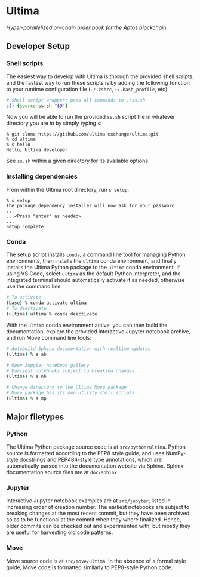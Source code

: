 # Ultima

*Hyper-parallelized on-chain order book for the Aptos blockchain*

## Developer Setup

### Shell scripts

The easiest way to develop with Ultima is through the provided shell scripts, and the fastest way to run these scripts is by adding the following function to your runtime configuration file (``~/.zshrc``, ``~/.bash_profile``, etc):

```zsh
# Shell script wrapper: pass all commands to ./ss.sh
s() {source ss.sh "$@"}
```

Now you will be able to run the provided ``ss.sh`` script file in whatever directory you are in by simply typing ``s``:

```
% git clone https://github.com/ultima-exchange/ultima.git
% cd ultima
% s hello
Hello, Ultima developer
```

See ``ss.sh`` within a given directory for its available options

### Installing dependencies

From within the Ultima root directory, run ``s setup``:

```
% s setup
The package dependency installer will now ask for your password
...
...<Press "enter" as needed>
...
Setup complete
```

### Conda

The setup script installs ``conda``, a command line tool for managing Python environments, then installs the ``ultima`` conda environment, and finally installs the Ultima Python package to the ``ultima`` conda environment.
If using VS Code, select ``ultima`` as the default Python interpreter, and the integrated terminal should automatically activate it as needed, otherwise use the command line:

```zsh
# To activate
(base) % conda activate ultima
# To deactivate
(ultima) ultima % conda deactivate
```

With the ``ultima`` conda environment active, you can then build the documentation, explore the provided interactive Jupyter notebook archive, and run Move command line tools:

```zsh
# Autobuild Sphinx documentation with realtime updates
(ultima) % s ab
```

```zsh
# Open Jupyter notebook gallery
# Earliest notebooks subject to breaking changes
(ultima) % s nb
```

```zsh
# Change directory to the Ultima Move package
# Move package has its own utility shell scripts
(ultima) % s mp
```

## Major filetypes

### Python

The Ultima Python package source code is at ``src/python/ultima``.
Python source is formatted according to the PEP8 style guide, and uses NumPy-style docstrings and PEP484-style type annotations, which are automatically parsed into the documentation website via Sphinx.
Sphinx documentation source files are at ``doc/sphinx``.

### Jupyter

Interactive Jupyter notebook examples are at ``src/jupyter``, listed in increasing order of creation number.
The earliest notebooks are subject to breaking changes at the most recent commit, but they have been archived so as to be functional at the commit when they where finalized.
Hence, older commits can be checked out and experimented with, but mostly they are useful for harvesting old code patterns.

### Move

Move source code is at ``src/move/ultima``.
In the absence of a formal style guide, Move code is formatted similarly to PEP8-style Python code.
